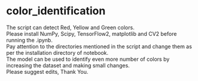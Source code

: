 # color_identification
The script can detect Red, Yellow and Green colors.
<br>Please install NumPy, Scipy, TensorFlow2, matplotlib and CV2 before running the .ipynb.
<br>Pay attention to the directories mentioned in the script and change them as per the installation directory of notebook.
<br>The model can be used to identify even more number of colors by increasing the dataset and making small changes.
<br>Please suggest edits, Thank You.
